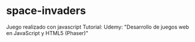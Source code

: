 # space-invaders
Juego realizado con javascript
Tutorial: Udemy: "Desarrollo de juegos web en JavaScript y HTML5 (Phaser)"
